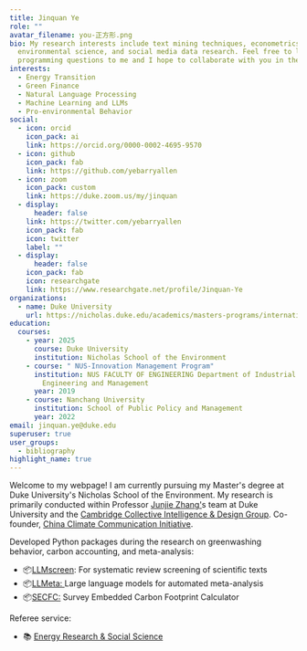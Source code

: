 ```yaml
---
title: Jinquan Ye
role: ""
avatar_filename: you-正方形.png
bio: My research interests include text mining techniques, econometrics,
  environmental science, and social media data research. Feel free to leave any
  programming questions to me and I hope to collaborate with you in the future.
interests:
  - Energy Transition
  - Green Finance
  - Natural Language Processing
  - Machine Learning and LLMs
  - Pro-environmental Behavior
social:
  - icon: orcid
    icon_pack: ai
    link: https://orcid.org/0000-0002-4695-9570
  - icon: github
    icon_pack: fab
    link: https://github.com/yebarryallen
  - icon: zoom
    icon_pack: custom
    link: https://duke.zoom.us/my/jinquan
  - display:
      header: false
    link: https://twitter.com/yebarryallen
    icon_pack: fab
    icon: twitter
    label: ""
  - display:
      header: false
    icon_pack: fab
    icon: researchgate
    link: https://www.researchgate.net/profile/Jinquan-Ye
organizations:
  - name: Duke University
    url: https://nicholas.duke.edu/academics/masters-programs/international-master-environmental-policy
education:
  courses:
    - year: 2025
      course: Duke University
      institution: Nicholas School of the Environment
    - course: " NUS-Innovation Management Program"
      institution: NUS FACULTY OF ENGINEERING Department of Industrial Systems
        Engineering and Management
      year: 2019
    - course: Nanchang University
      institution: School of Public Policy and Management
      year: 2022
email: jinquan.ye@duke.edu
superuser: true
user_groups:
  - bibliography
highlight_name: true
---
```

<!--StartFragment-->

Welcome to my webpage! I am currently pursuing my Master's degree at Duke University's Nicholas School of the Environment. My research is primarily conducted within Professor [Junjie Zhang'](https://nicholas.duke.edu/people/faculty/zhang-0)s team at Duke University and the [Cambridge Collective Intelligence & Design Group](https://camcid.github.io/team.html). Co-founder, [China Climate Communication Initiative](https://climcomm.netlify.app/).

<!--EndFragment-->

<!--EndFragment-->

<!--StartFragment-->

Developed Python packages during the research on greenwashing behavior, carbon accounting, and meta-analysis:

* 📦️[LLMscreen](https://github.com/yebarryallen/LLMscreen): For systematic review screening of scientific texts
* 📦️[LLMeta: ](https://github.com/yebarryallen/LLMeta)Large language models for automated meta-analysis
* 📦️[SECFC:](https://github.com/yebarryallen/SECFC) Survey Embedded Carbon Footprint Calculator

Referee service:

<!--StartFragment-->

* 📚︎ [Energy Research & Social Science](https://www.sciencedirect.com/journal/energy-research-and-social-science)

<!--EndFragment-->